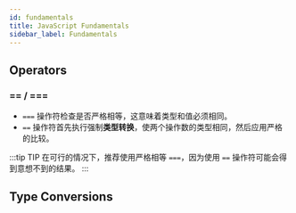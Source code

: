 ```yaml
---
id: fundamentals
title: JavaScript Fundamentals
sidebar_label: Fundamentals
---
```


## Operators

### == / === 

- `===` 操作符检查是否严格相等，这意味着类型和值必须相同。 
- `==` 操作符首先执行强制**类型转换**，使两个操作数的类型相同，然后应用严格的比较。

:::tip TIP
  在可行的情况下，推荐使用严格相等 `===`，因为使用 `==` 操作符可能会得到意想不到的结果。
:::


## Type Conversions
